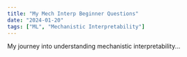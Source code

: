```yaml
---
title: "My Mech Interp Beginner Questions"
date: "2024-01-20"
tags: ["ML", "Mechanistic Interpretability"]
---
```


My journey into understanding mechanistic interpretability...